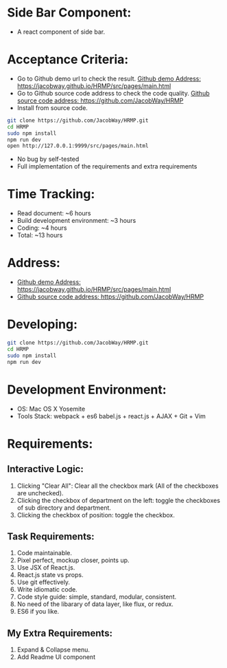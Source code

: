 # Side Bar Component: 
- A react component of side bar.

# Acceptance Criteria:
- Go to Github demo url to check the result. [Github demo Address: ](https://jacobway.github.io/HRMP/src/pages/main.html)https://jacobway.github.io/HRMP/src/pages/main.html
- Go to Github source code address to check the code quality. [Github source code address: ](https://github.com/JacobWay/HRMP)https://github.com/JacobWay/HRMP
- Install from source code.
```bash
git clone https://github.com/JacobWay/HRMP.git
cd HRMP
sudo npm install
npm run dev
open http://127.0.0.1:9999/src/pages/main.html
```
- No bug by self-tested
- Full implementation of the requirements and extra requirements

# Time Tracking:
- Read document: ~6 hours
- Build development environment: ~3 hours
- Coding: ~4 hours
- Total: ~13 hours

# Address:
- [Github demo Address: ](https://jacobway.github.io/HRMP/src/pages/main.html)https://jacobway.github.io/HRMP/src/pages/main.html
- [Github source code address: ](https://github.com/JacobWay/HRMP)https://github.com/JacobWay/HRMP

# Developing:
```bash
git clone https://github.com/JacobWay/HRMP.git
cd HRMP
sudo npm install
npm run dev
```
# Development Environment:
- OS: Mac OS X Yosemite
- Tools Stack: webpack + es6 babel.js + react.js + AJAX + Git + Vim

# Requirements:

## Interactive Logic:
1. Clicking "Clear All": Clear all the checkbox mark (All of the checkboxes are unchecked).
2. Clicking the checkbox of department on the left: toggle the checkboxes of sub directory and department.
3. Clicking the checkbox of position: toggle the checkbox.

## Task Requirements:
1. Code maintainable.
2. Pixel perfect, mockup closer, points up.
3. Use JSX of React.js.
4. React.js state vs props.
5. Use git effectively.
6. Write idiomatic code.
7. Code style guide: simple, standard, modular, consistent.
8. No need of the libarary of data layer, like flux, or redux.
9. ES6 if you like.

## My Extra Requirements:
1. Expand & Collapse menu.
2. Add Readme UI component
